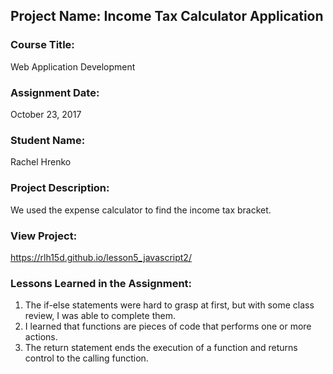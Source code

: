## Project Name:  Income Tax Calculator Application

### Course Title:
Web Application Development

### Assignment Date:  
October 23, 2017

### Student Name:  
Rachel Hrenko

### Project Description:
We used the expense calculator to find the income tax bracket.

### View Project:
https://rlh15d.github.io/lesson5_javascript2/

### Lessons Learned in the Assignment:
1. The if-else statements were hard to grasp at first, but with some class review, I was able to complete them.
2. I learned that functions are pieces of code that performs one or more actions.
3. The return statement ends the execution of a function and returns control to the calling function. 

